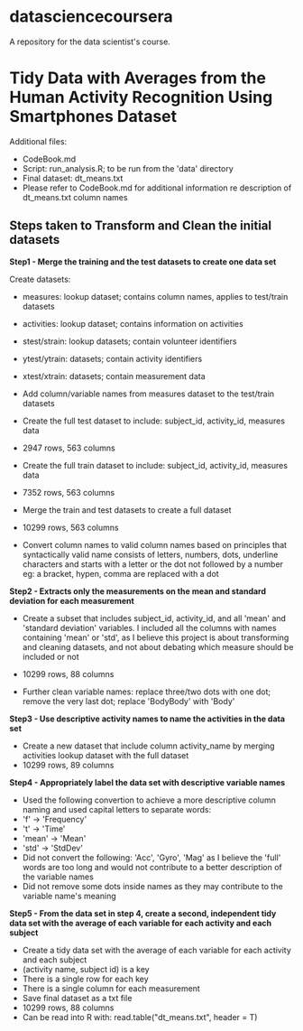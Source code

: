 # datasciencecoursera
A repository for the data scientist's course.

# Tidy Data with Averages from the Human Activity Recognition Using Smartphones Dataset

Additional files: 
  - CodeBook.md
  - Script: run_analysis.R; to be run from the 'data' directory
  - Final dataset: dt_means.txt
  - Please refer to CodeBook.md for additional information re description of dt_means.txt column names

## Steps taken to Transform and Clean the initial datasets

**Step1 - Merge the training and the test datasets to create one data set**

Create datasets:
  - measures: lookup dataset; contains column names, applies to test/train datasets
  - activities: lookup dataset; contains information on activities
  - stest/strain: lookup datasets; contain volunteer identifiers
  - ytest/ytrain: datasets; contain activity identifiers
  - xtest/xtrain: datasets; contain measurement data

  - Add column/variable names from measures dataset to the test/train datasets
  - Create the full test dataset to include: subject_id, activity_id, measures data
   - 2947 rows, 563 columns

  - Create the full train dataset to include: subject_id, activity_id, measures data
   - 7352 rows, 563 columns

  - Merge the train and test datasets to create a full dataset
   - 10299 rows, 563 columns

  - Convert column names to valid column names based on principles that syntactically valid name consists of letters, numbers, dots, underline characters and starts with a letter or the dot not followed by a number
eg: a bracket, hypen, comma are replaced with a dot

**Step2 - Extracts only the measurements on the mean and standard deviation for each measurement**

  - Create a subset that includes subject_id, activity_id, and all 'mean' and 'standard deviation' variables. 
I included all the columns with names containing 'mean' or 'std', as I believe this project is about transforming and cleaning datasets, and not about debating which measure should be included or not
  - 10299 rows, 88 columns

  - Further clean variable names:
replace three/two dots with one dot; remove the very last dot; replace 'BodyBody' with 'Body'

**Step3 - Use descriptive activity names to name the activities in the data set**

  - Create a new dataset that include column activity_name by merging activities lookup dataset with the full dataset
  - 10299 rows, 89 columns

**Step4 - Appropriately label the data set with descriptive variable names**

  - Used the following convertion to achieve a more descriptive column naming and used capital letters to separate words:
  - 'f' -> 'Frequency'
  - 't' -> 'Time'
  - 'mean' -> 'Mean'
  - 'std' -> 'StdDev'
  - Did not convert the following: 'Acc', 'Gyro', 'Mag' as I believe the 'full' words are too long and would not contribute to a better description of the variable names
  - Did not remove some dots inside names as they may contribute to the variable name's meaning

**Step5 - From the data set in step 4, create a second, independent tidy data set with the average of each variable for each activity and each subject**

  - Create a tidy data set with the average of each variable for each activity and each subject
  - (activity name, subject id) is a key
  - There is a single row for each key
  - There is a single column for each measurement
  - Save final dataset as a txt file
  - 10299 rows, 88 columns
  - Can be read into R with: read.table("dt_means.txt", header = T)

